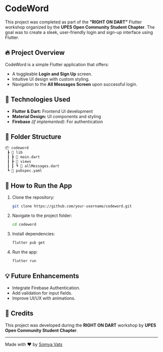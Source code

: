 # CodeWord 

This project was completed as part of the **"RIGHT ON DART"** Flutter workshop organized by the **UPES Open Community Student Chapter**. The goal was to create a sleek, user-friendly login and sign-up interface using Flutter.

## 🔥 Project Overview
CodeWord is a simple Flutter application that offers:
- A toggleable **Login and Sign Up** screen.
- Intuitive UI design with custom styling.
- Navigation to the **All Messages Screen** upon successful login.

## 🚀 Technologies Used
- **Flutter & Dart:** Frontend UI development
- **Material Design:** UI components and styling
- **Firebase** *(if implemented)*: For authentication

## 📁 Folder Structure
```bash
📦 codeword
 ┣ 📂 lib
 ┃ ┣ 📜 main.dart
 ┃ ┣ 📂 views
 ┃ ┃ ┗ 📜 allMessages.dart
 ┗ 📜 pubspec.yaml
```

## 🎯 How to Run the App
1. Clone the repository:
   ```bash
   git clone https://github.com/your-username/codeword.git
   ```
2. Navigate to the project folder:
   ```bash
   cd codeword
   ```
3. Install dependencies:
   ```bash
   flutter pub get
   ```
4. Run the app:
   ```bash
   flutter run
   ```

## 💡 Future Enhancements
- Integrate Firebase Authentication.
- Add validation for input fields.
- Improve UI/UX with animations.

## 💌 Credits
This project was developed during the **RIGHT ON DART** workshop by **UPES Open Community Student Chapter**.

---

Made with ❤️ by [Somya Vats](https://github.com/your-username)
